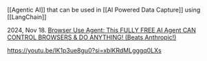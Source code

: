 
[[Agentic AI]] that can be used in [[AI Powered Data Capture]] using [[LangChain]]

2024, Nov 18. [Browser Use Agent: This FULLY FREE AI Agent CAN CONTROL BROWSERS & DO ANYTHING! (Beats Anthropic!)](https://youtu.be/h6ibW12gWgs?si=lBYvvPdOCKVnn6hB) 

https://youtu.be/lK1p3ue8gu0?si=xblKRdMLgggq0LXs